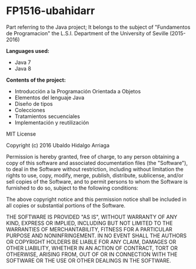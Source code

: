 # FP1516-ubahidarr
Part referring to the Java project; It belongs to the subject of "Fundamentos de Programacion" the L.S.I. Department of the University of Seville (2015-2016)

**Languages used:**
<ul>
  <li>Java 7</li>
  <li>Java 8</li>
</ul>

**Contents of the project:**
<ul>
  <li>Introducción a la Programación Orientada a Objetos</li>
  <li>Elementos del lenguaje Java</li>
  <li>Diseño de tipos</li>
  <li>Colecciones</li>
  <li>Tratamientos secuenciales</li>
  <li>Implementación y reutilización</li>
</ul>


MIT License

Copyright (c) 2016 Ubaldo Hidalgo Arriaga

Permission is hereby granted, free of charge, to any person obtaining a copy
of this software and associated documentation files (the "Software"), to deal
in the Software without restriction, including without limitation the rights
to use, copy, modify, merge, publish, distribute, sublicense, and/or sell
copies of the Software, and to permit persons to whom the Software is
furnished to do so, subject to the following conditions:

The above copyright notice and this permission notice shall be included in all
copies or substantial portions of the Software.

THE SOFTWARE IS PROVIDED "AS IS", WITHOUT WARRANTY OF ANY KIND, EXPRESS OR
IMPLIED, INCLUDING BUT NOT LIMITED TO THE WARRANTIES OF MERCHANTABILITY,
FITNESS FOR A PARTICULAR PURPOSE AND NONINFRINGEMENT. IN NO EVENT SHALL THE
AUTHORS OR COPYRIGHT HOLDERS BE LIABLE FOR ANY CLAIM, DAMAGES OR OTHER
LIABILITY, WHETHER IN AN ACTION OF CONTRACT, TORT OR OTHERWISE, ARISING FROM,
OUT OF OR IN CONNECTION WITH THE SOFTWARE OR THE USE OR OTHER DEALINGS IN THE
SOFTWARE.

